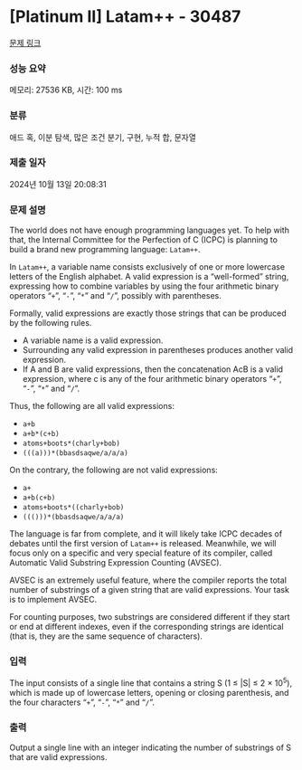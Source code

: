 # [Platinum II] Latam++ - 30487 

[문제 링크](https://www.acmicpc.net/problem/30487) 

### 성능 요약

메모리: 27536 KB, 시간: 100 ms

### 분류

애드 혹, 이분 탐색, 많은 조건 분기, 구현, 누적 합, 문자열

### 제출 일자

2024년 10월 13일 20:08:31

### 문제 설명

<p>The world does not have enough programming languages yet. To help with that, the Internal Committee for the Perfection of C (ICPC) is planning to build a brand new programming language: <code>Latam++</code>.</p>

<p>In <code>Latam++</code>, a variable name consists exclusively of one or more lowercase letters of the English alphabet. A valid expression is a “well-formed” string, expressing how to combine variables by using the four arithmetic binary operators “<code>+</code>”, “<code>-</code>”, “<code>*</code>” and “<code>/</code>”, possibly with parentheses.</p>

<p>Formally, valid expressions are exactly those strings that can be produced by the following rules.</p>

<ul>
	<li>A variable name is a valid expression.</li>
	<li>Surrounding any valid expression in parentheses produces another valid expression.</li>
	<li>If A and B are valid expressions, then the concatenation AcB is a valid expression, where c is any of the four arithmetic binary operators “<code>+</code>”, “<code>-</code>”, “<code>*</code>” and “<code>/</code>”.</li>
</ul>

<p>Thus, the following are all valid expressions:</p>

<ul>
	<li><code>a+b</code></li>
	<li><code>a+b*(c+b)</code></li>
	<li><code>atoms+boots*(charly+bob)</code></li>
	<li><code>(((a)))*(bbasdsaqwe/a/a/a)</code></li>
</ul>

<p>On the contrary, the following are not valid expressions:</p>

<ul>
	<li><code>a+</code></li>
	<li><code>a+b(c+b)</code></li>
	<li><code>atoms+boots*((charly+bob)</code></li>
	<li><code>((()))*(bbasdsaqwe/a/a/a)</code></li>
</ul>

<p>The language is far from complete, and it will likely take ICPC decades of debates until the first version of <code>Latam++</code> is released. Meanwhile, we will focus only on a specific and very special feature of its compiler, called Automatic Valid Substring Expression Counting (AVSEC).</p>

<p>AVSEC is an extremely useful feature, where the compiler reports the total number of substrings of a given string that are valid expressions. Your task is to implement AVSEC.</p>

<p>For counting purposes, two substrings are considered different if they start or end at different indexes, even if the corresponding strings are identical (that is, they are the same sequence of characters).</p>

### 입력 

 <p>The input consists of a single line that contains a string S (1 ≤ |S| ≤ 2 × 10<sup>5</sup>), which is made up of lowercase letters, opening or closing parenthesis, and the four characters “<code>+</code>”, “<code>-</code>”, “<code>*</code>” and “<code>/</code>”.</p>

### 출력 

 <p>Output a single line with an integer indicating the number of substrings of S that are valid expressions.</p>

